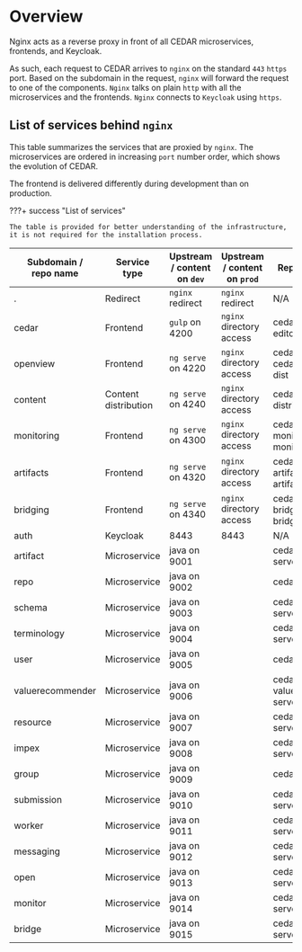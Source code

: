 # Overview

Nginx acts as a reverse proxy in front of all CEDAR microservices, frontends, and Keycloak.

As such, each request to CEDAR arrives to `nginx` on the standard `443` `https` port.
Based on the subdomain in the request, `nginx` will forward the request to one of the components.
`Nginx` talks on plain `http` with all the microservices and the frontends.
`Nginx` connects to `Keycloak` using `https`.

## List of services behind `nginx`
This table summarizes the services that are proxied by `nginx`.
The microservices are ordered in increasing `port` number order, which shows the evolution of CEDAR.

The frontend is delivered differently during development than on production.

???+ success "List of services"

    The table is provided for better understanding of the infrastructure, it is not required for the installation process. 


| Subdomain / <br> repo name | Service type         | Upstream / content on `dev` | Upstream / content on `prod`  | Repo on `dev` / `prod`                 | 
|----------------------------|----------------------|-----------------------------| -----------               |----------------------------------------|
| .                          | Redirect             | `nginx` redirect            |  `nginx` redirect         | N/A                                    |
| cedar                      | Frontend             | `gulp` on 4200              |  `nginx` directory access | cedar-template-editor                  |
| openview                   | Frontend             | `ng serve` on 4220          |  `nginx` directory access | cedar-openview / cedar-opernview-dist  |
| content                    | Content distribution | `ng serve` on 4240          |  `nginx` directory access | cedar-content-distribution             |
| monitoring                 | Frontend             | `ng serve` on 4300          |  `nginx` directory access | cedar-monitoring/cedar-monitoring-dist |
| artifacts                  | Frontend             | `ng serve` on 4320          |  `nginx` directory access | cedar-artifacts/cedar-artifacts-dist |
| bridging                   | Frontend             | `ng serve` on 4340          |  `nginx` directory access | cedar-bridging/cedar-bridging-dist |
| auth                       | Keycloak             | 8443                        |  8443                     | N/A                                    |
| artifact                   | Microservice         | java on 9001                |                           | cedar-artifact-server                  |
| repo                       | Microservice         | java on 9002                |                           | cedar-repo-server                      |
| schema                     | Microservice         | java on 9003                |                           | cedar-schema-server                    |
| terminology                | Microservice         | java on 9004                |                           | cedar-terminology-server               |
| user                       | Microservice         | java on 9005                |                           | cedar-user-server                      |
| valuerecommender           | Microservice         | java on 9006                |                           | cedar-valuerecommender-server          |
| resource                   | Microservice         | java on 9007                |                           | cedar-resource-server                  |
| impex                      | Microservice         | java on 9008                |                           | cedar-impex-server                     |
| group                      | Microservice         | java on 9009                |                           | cedar-group-server                     |
| submission                 | Microservice         | java on 9010                |                           | cedar-submission-server                |
| worker                     | Microservice         | java on 9011                |                           | cedar-worker-server                    |
| messaging                  | Microservice         | java on 9012                |                           | cedar-messaging-server                 |
| open                       | Microservice         | java on 9013                |                           | cedar-openview-server                  |
| monitor                    | Microservice         | java on 9014                |                           | cedar-monitor-server                   |
| bridge                     | Microservice         | java on 9015                |                           | cedar-bridge-server                    |
